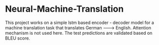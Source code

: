 # Neural-Machine-Translation

This project works on a simple lstm based encoder - decoder model for a machine translation task that translates German ---> English.
Attention mechanism is not used here. The test predictions are validated based on BLEU score.
